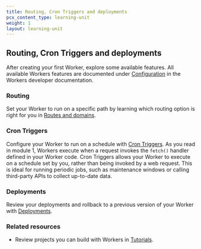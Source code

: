 ```yaml
---
title: Routing, Cron Triggers and deployments
pcx_content_type: learning-unit
weight: 1
layout: learning-unit
---
```


## Routing, Cron Triggers and deployments

After creating your first Worker, explore some available features. All available Workers features are documented under [Configuration](/workers/configuration/) in the Workers developer documentation.

### Routing

Set your Worker to run on a specific path by learning which routing option is right for you in [Routes and domains](/workers/configuration/routing/).

### Cron Triggers

Configure your Worker to run on a schedule with [Cron Triggers](/workers/configuration/cron-triggers/). As you read in module 1, Workers execute when a request invokes the `fetch()` handler defined in your Worker code. Cron Triggers allows your Worker to execute on a schedule set by you, rather than being invoked by a web request. This is ideal for running periodic jobs, such as maintenance windows or calling third-party APIs to collect up-to-date data.

### Deployments

Review your deployments and rollback to a previous version of your Worker with [Deployments](/workers/configuration/deployments/).

### Related resources

* Review projects you can build with Workers in [Tutorials](/workers/tutorials/).

